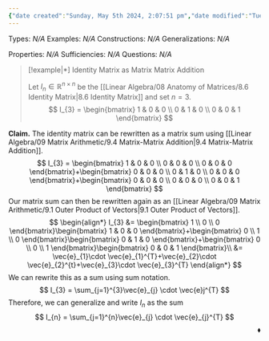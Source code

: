 ```yaml
---
{"date created":"Sunday, May 5th 2024, 2:07:51 pm","date modified":"Tuesday, May 14th 2024, 10:40:33 pm","time spent":null,"tags":["Type/Example","Topic/Linear_Algebra"],"links":"[[09 Matrix Arithmetic]]","dg-publish":true,"permalink":"/linear-algebra/09-matrix-arithmetic/9-4-1-identity-as-matrix-matrix-addition-example/","dgPassFrontmatter":true}
---
```


Types: *N/A*
Examples: *N/A*
Constructions: *N/A*
Generalizations: *N/A*

Properties: *N/A*
Sufficiencies: *N/A*
Questions: *N/A*

> [!example|*] Identity Matrix as Matrix Matrix Addition
> 
> Let $I_{n} \in \mathbb{R}^{n \times n}$ be the [[Linear Algebra/08 Anatomy of Matrices/8.6 Identity Matrix\|8.6 Identity Matrix]] and set $n = 3$.
> $$
> I_{3} = \begin{bmatrix}
> 1 & 0 & 0 \\
> 0 & 1 & 0 \\
> 0 & 0 & 1
> \end{bmatrix}
> $$

**Claim.** The identity matrix can be rewritten as a matrix sum using [[Linear Algebra/09 Matrix Arithmetic/9.4 Matrix-Matrix Addition\|9.4 Matrix-Matrix Addition]].
$$
I_{3} = \begin{bmatrix}
1 & 0 & 0 \\
0 & 0 & 0 \\
0 & 0 & 0
\end{bmatrix}+\begin{bmatrix}
0 & 0 & 0 \\
0 & 1 & 0 \\
0 & 0 & 0
\end{bmatrix}+\begin{bmatrix}
0 & 0 & 0 \\
0 & 0 & 0 \\
0 & 0 & 1
\end{bmatrix}
$$
Our matrix sum can then be rewritten again as an [[Linear Algebra/09 Matrix Arithmetic/9.1 Outer Product of Vectors\|9.1 Outer Product of Vectors]].
$$
\begin{align*}
I_{3} &=  \begin{bmatrix}
1 \\
0 \\
0
\end{bmatrix}\begin{bmatrix}
1 & 0 & 0
\end{bmatrix}+\begin{bmatrix}
0 \\
1 \\
0
\end{bmatrix}\begin{bmatrix}
0 & 1 & 0
\end{bmatrix}+\begin{bmatrix}
0 \\
0 \\
1
\end{bmatrix}\begin{bmatrix}
0 & 0 & 1
\end{bmatrix}\\
&= \vec{e}_{1}\cdot \vec{e}_{1}^{T}+\vec{e}_{2}\cdot \vec{e}_{2}^{t}+\vec{e}_{3}\cdot \vec{e}_{3}^{T}
\end{align*}
$$
We can rewrite this as a sum using sum notation.
$$
I_{3} = \sum_{j=1}^{3}\vec{e}_{j} \cdot \vec{e}j^{T}
$$
Therefore, we can generalize and write $I_{n}$ as the sum
$$
I_{n} = \sum_{j=1}^{n}\vec{e}_{j} \cdot \vec{e}_{j}^{T}
$$
 <span style='float:right;'>$\blacklozenge$</span>
